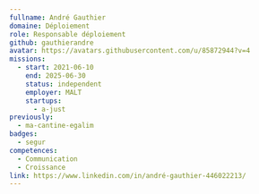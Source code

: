```yaml
---
fullname: André Gauthier
domaine: Déploiement
role: Responsable déploiement
github: gauthierandre
avatar: https://avatars.githubusercontent.com/u/85872944?v=4
missions:
  - start: 2021-06-10
    end: 2025-06-30
    status: independent
    employer: MALT
    startups:
      - a-just
previously:
  - ma-cantine-egalim
badges:
  - segur
competences:
  - Communication
  - Croissance
link: https://www.linkedin.com/in/andré-gauthier-446022213/
---
```


